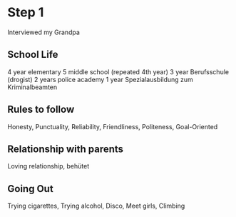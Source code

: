 # Step 1
Interviewed my Grandpa

## School Life
4 year elementary
5 middle school (repeated 4th year)
3 year Berufsschule (drogist)
2 years police academy
1 year Spezialausbildung zum Kriminalbeamten

## Rules to follow
Honesty, Punctuality, Reliability, Friendliness, Politeness, Goal-Oriented

## Relationship with parents
Loving relationship, behütet

## Going Out
Trying cigarettes, Trying alcohol, Disco, Meet girls, Climbing